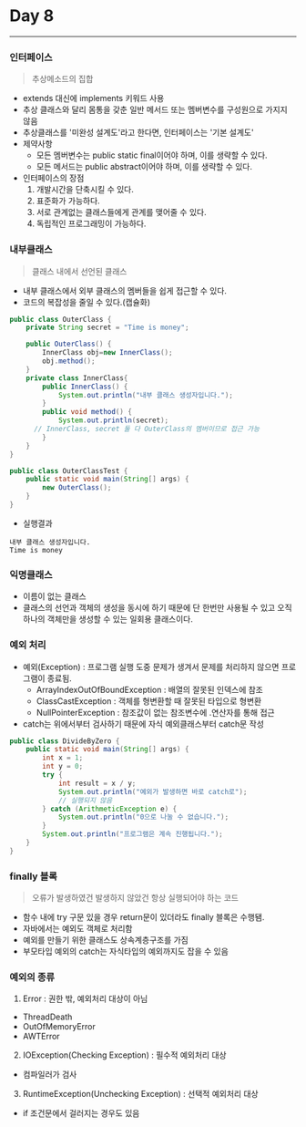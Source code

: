 # Day 8
***
### 인터페이스
> 추상메소드의 집합

- extends 대신에 implements 키워드 사용
- 추상 클래스와 달리 몸통을 갖춘 일반 메서드 또는 멤버변수를 구성원으로 가지지 않음
- 추상클래스를 '미완성 설계도'라고 한다면, 인터페이스는 '기본 설계도'
- 제약사항
  - 모든 멤버변수는 public static final이어야 하며, 이를 생략할 수 있다.
  - 모든 메서드는 public abstract이어야 하며, 이를 생략할 수 있다.
- 인터페이스의 장점
  1. 개발시간을 단축시킬 수 있다.
  2. 표준화가 가능하다.
  3. 서로 관계없는 클래스들에게 관계를 맺어줄 수 있다.
  4. 독립적인 프로그래밍이 가능하다.

### 내부클래스
> 클래스 내에서 선언된 클래스

- 내부 클래스에서 외부 클래스의 멤버들을 쉽게 접근할 수 있다.
- 코드의 복잡성을 줄일 수 있다.(캡슐화)
~~~java
public class OuterClass {
	private String secret = "Time is money";

	public OuterClass() {
		InnerClass obj=new InnerClass();
		obj.method();
	}
	private class InnerClass{
		public InnerClass() {
			System.out.println("내부 클래스 생성자입니다.");
		}
		public void method() {
			System.out.println(secret);  
      // InnerClass, secret 둘 다 OuterClass의 멤버이므로 접근 가능
		}
	}
}
~~~
~~~java
public class OuterClassTest {
	public static void main(String[] args) {
		new OuterClass();
	}
}
~~~
- 실행결과   
~~~
내부 클래스 생성자입니다.
Time is money
~~~

### 익명클래스
- 이름이 없는 클래스
- 클래스의 선언과 객체의 생성을 동시에 하기 때문에 단 한번만 사용될 수 있고 오직 하나의 객체만을 생성할 수 있는 일회용 클래스이다.

### 예외 처리
- 예외(Exception) : 프로그램 실행 도중 문제가 생겨서 문제를 처리하지 않으면 프로그램이 종료됨.
  - ArrayIndexOutOfBoundException : 배열의 잘못된 인덱스에 참조
  - ClassCastException : 객체를 형변환할 때 잘못된 타입으로 형변환
  - NullPointerException : 참조값이 없는 참조변수에 .연산자를 통해 접근
- catch는 위에서부터 검사하기 때문에 자식 예외클래스부터 catch문 작성

~~~java
public class DivideByZero {
	public static void main(String[] args) {
		int x = 1;
		int y = 0;
		try {
			int result = x / y;
			System.out.println("예외가 발생하면 바로 catch로");
			// 실행되지 않음
		} catch (ArithmeticException e) {
			System.out.println("0으로 나눌 수 없습니다.");
		}
		System.out.println("프로그램은 계속 진행됩니다.");
	}
}
~~~

### finally 블록
> 오류가 발생하였건 발생하지 않았건 항상 실행되어야 하는 코드

- 함수 내에 try 구문 있을 경우 return문이 있더라도 finally 블록은 수행됌.
- 자바에서는 예외도 객체로 처리함
- 예외를 만들기 위한 클래스도 상속계층구조를 가짐
- 부모타입 예외의 catch는 자식타입의 예외까지도 잡을 수 있음

### 예외의 종류
1. Error : 권한 밖, 예외처리 대상이 아님
  - ThreadDeath
  - OutOfMemoryError
  - AWTError
2. IOException(Checking Exception) : 필수적 예외처리 대상
  - 컴파일러가 검사
3. RuntimeException(Unchecking Exception) : 선택적 예외처리 대상
  - if 조건문에서 걸러지는 경우도 있음
